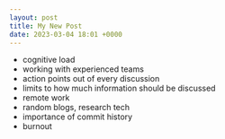 ```yaml
---
layout: post
title: My New Post
date: 2023-03-04 18:01 +0000
---
```


* cognitive load
* working with experienced teams
* action points out of every discussion
* limits to how much information should be discussed
* remote work
* random blogs, research tech
* importance of commit history
* burnout
